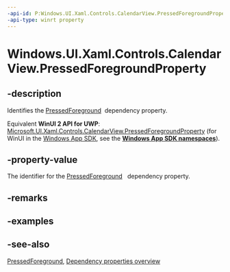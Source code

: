 ```yaml
---
-api-id: P:Windows.UI.Xaml.Controls.CalendarView.PressedForegroundProperty
-api-type: winrt property
---
```


<!-- Property syntax
public Windows.UI.Xaml.DependencyProperty PressedForegroundProperty { get; }
-->

# Windows.UI.Xaml.Controls.CalendarView.PressedForegroundProperty

## -description
Identifies the [PressedForeground](calendarview_pressedforeground.md)  dependency property.

Equivalent **WinUI 2 API for UWP**: [Microsoft.UI.Xaml.Controls.CalendarView.PressedForegroundProperty](/windows/winui/api/microsoft.ui.xaml.controls.calendarview.pressedforegroundproperty) (for WinUI in the [Windows App SDK](/windows/apps/windows-app-sdk/), see the **[Windows App SDK namespaces](/windows/windows-app-sdk/api/winrt/)**).

## -property-value
The identifier for the [PressedForeground](calendarview_pressedforeground.md)   dependency property.

## -remarks

## -examples

## -see-also
[PressedForeground](calendarview_pressedforeground.md), [Dependency properties overview](/windows/uwp/xaml-platform/dependency-properties-overview)
